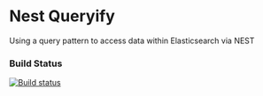 # Nest Queryify
Using a query pattern to access data within Elasticsearch via NEST

### Build Status
[![Build status](https://ci.appveyor.com/api/projects/status/5aqg8uxaxhm0woec/branch/master?svg=true)](https://ci.appveyor.com/project/StormID/nest-queryify/branch/master)
